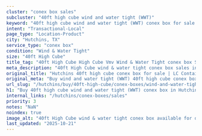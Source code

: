 ```yaml
---
cluster: "conex box sales"
subcluster: "40ft high cube wind and water tight (WWT)"
keyword: "40ft high cube wind and water tight (WWT) conex box for sale Hutchins, TX"
intent: "Transactional-Local"
page_type: "Location-Product"
city: "Hutchins, TX"
service_type: "conex box"
condition: "Wind & Water Tight"
size: "40ft High Cube"
title_tag: "40ft High Cube High Cube Vmv Wind & Water Tight conex box Sales in Hutchins | LC Container"
meta_description: "40ft High Cube wind & water tight conex box sales in Hutchins. High cube containers with extra height. Fast delivery, competitive pricing. Serving conex boxes area. Quote ID: QO9. Call (214) 524-4168 for your free quote today."
original_title: "Hutchins 40ft high cube conex box for sale | LC Container"
original_meta: "Buy wind and water tight (WWT) 40ft high cube conex box sale with local delivery in Hutchins, TX. LC Container — local Since 2003. Request a fast quote today."
url_slug: "/hutchins/buy/40ft-high-cube/conex-boxes/wind-and-water-tight-wwt"
h1: "Buy 40ft high cube wind and water tight (WWT) conex box in Hutchins"
internal_links: "/hutchins/conex-boxes/sales"
priority: 3
notes: "NaN"
noindex: true
image_alt: "40ft High Cube wind & water tight conex box available for delivery in Hutchins"
last_updated: "2025-10-21"
---
```


<!-- TODO: Add unique city/inventory copy, images, and internal links here. -->
